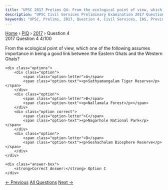 ```yaml
---
title: "UPSC 2017 Prelims Q4: From the ecological point of view, which one of the followin..."
description: "UPSC Civil Services Preliminary Examination 2017 Question 4 with options and answer"
keywords: "UPSC, Prelims, 2017, Question 4, Civil Services, IAS, Previous Year Questions"
---
```


<nav class="breadcrumb">
    <a href="../../">Home</a>
    <span>›</span>
    <a href="../">PIQ</a>
    <span>›</span>
    <a href="./">2017</a>
    <span>›</span>
    <span>Question 4</span>
</nav>

<div class="question-header">
    <div class="question-meta">
        <span class="year-badge">2017</span>
        <span class="question-number">Question 4</span>
        <span class="progress">4/100</span>
    </div>
    <div class="progress-bar">
        <div class="progress-fill" style="width: 4.0%"></div>
    </div>
</div>

<div class="question-content">
    <div class="question-text">
        <p>From the ecological point of view, which one of the following assumes<br />
importance in being a good link between the Eastern Ghats and the Western<br />
Ghats?</p>
    </div>
    
    <div class="options">
        <div class="option">
            <span class="option-letter">A</span>
            <span class="option-text"><p>Sathyamangalam Tiger Reserve</p></span>
        </div>
        <div class="option">
            <span class="option-letter">B</span>
            <span class="option-text"><p>Nallamala Forest</p></span>
        </div>
        <div class="option correct">
            <span class="option-letter">C</span>
            <span class="option-text"><p>Nagarhole National Park</p></span>
        </div>
        <div class="option">
            <span class="option-letter">D</span>
            <span class="option-text"><p>Seshachalam Biosphere Reserve</p></span>
        </div>
    </div>

    <div class="answer-box">
        <strong>Correct Answer:</strong> Option C
    </div>
</div>

<div class="question-nav">
    <a href="../q003-recognition-of-prior-learning-scheme-is-sometimes/" class="nav-btn prev">← Previous</a>
    <a href="../" class="nav-btn center">All Questions</a>
    <a href="../q005-one-of-the-implications-of-equality-in-society-is/" class="nav-btn next">Next →</a>
</div>
